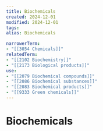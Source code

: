 ```yaml
---
title: Biochemicals
created: 2024-12-01
modified: 2024-12-01
tags: 
alias: Biochemicals

narrowerTerm:
- "[[3054 Chemicals]]"
relatedTerm:
- "[[2102 Biochemistry]]"
- "[[2173 Biological products]]"
use:
- "[[2079 Biochemical compounds]]"
- "[[2086 Biochemical substances]]"
- "[[2083 Biochemical products]]"
- "[[9333 Green chemicals]]"
---
```

# Biochemicals
